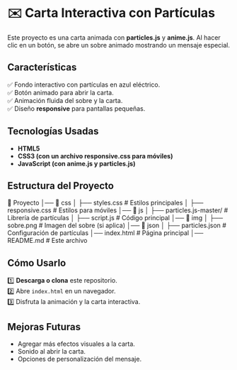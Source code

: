 # ✉️ Carta Interactiva con Partículas

Este proyecto es una carta animada con **particles.js** y **anime.js**. Al hacer clic en un botón, se abre un sobre animado mostrando un mensaje especial.

## **Características**

✅ Fondo interactivo con partículas en azul eléctrico.  
✅ Botón animado para abrir la carta.  
✅ Animación fluida del sobre y la carta.  
✅ Diseño **responsive** para pantallas pequeñas.

## **Tecnologías Usadas**

- **HTML5**
- **CSS3 (con un archivo responsive.css para móviles)**
- **JavaScript (con anime.js y particles.js)**

## **Estructura del Proyecto**

📂 Proyecto
│── 📂 css
│ ├── styles.css # Estilos principales
│ ├── responsive.css # Estilos para móviles
│── 📂 js
│ ├── particles.js-master/ # Librería de partículas
│ ├── script.js # Código principal
│── 📂 img
│ ├── sobre.png # Imagen del sobre (si aplica)
│── 📂 json
│ ├── particles.json # Configuración de partículas
│── index.html # Página principal
│── README.md # Este archivo

## **Cómo Usarlo**

1️⃣ **Descarga o clona** este repositorio.  
2️⃣ Abre `index.html` en un navegador.  
3️⃣ Disfruta la animación y la carta interactiva.

## **Mejoras Futuras**

- Agregar más efectos visuales a la carta.
- Sonido al abrir la carta.
- Opciones de personalización del mensaje.
